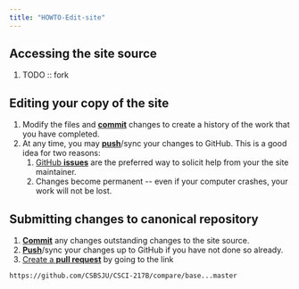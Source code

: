 ```yaml
---
title: "HOWTO-Edit-site"
---
```


## Accessing the site source
1. TODO :: fork

## Editing your copy of the site
1. Modify the files and [**commit**][ref-commit] changes to create a history of
   the work that you have completed.
1. At any time, you may [**push**][ref-push]/sync your changes to GitHub. This
   is a good idea for two reasons:
   1. [GitHub **issues**][issue] are the preferred way to solicit help from your
      the site maintainer.
   1. Changes become permanent -- even if your computer crashes, your work will
      not be lost.

## Submitting changes to canonical repository
1. [**Commit**][ref-commit] any changes outstanding changes to the site source.
1. [**Push**][ref-push]/sync your changes up to GitHub if you have not done so
   already.
1. [Create a **pull request**][pull-request] by going to the link
```
https://github.com/CSBSJU/CSCI-217B/compare/base...master
```

<!-- Links -->
[ref-clone]: http://git.github.io/git-reference/creating/#clone
[ref-commit]: http://git.github.io/git-reference/basic/#commit
[ref-push]: http://git.github.io/git-reference/remotes/#push
[issue]:https://help.github.com/articles/creating-an-issue
[pull-request]: https://help.github.com/articles/creating-a-pull-request
